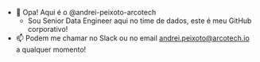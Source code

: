 - 👋 Opa! Aqui é o @andrei-peixoto-arcotech
    - Sou Senior Data Engineer aqui no time de dados, este é meu GitHub corporativo!
- 📫 Podem me chamar no Slack ou no email andrei.peixoto@arcotech.io a qualquer momento!

<!---
andrei-peixoto-arcotech/andrei-peixoto-arcotech is a ✨ special ✨ repository because its `README.md` (this file) appears on your GitHub profile.
You can click the Preview link to take a look at your changes.
--->
